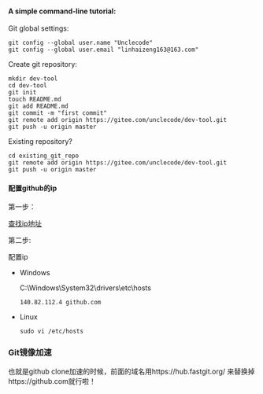 #### A simple command-line tutorial:

Git global settings:

~~~shell
git config --global user.name "Unclecode"
git config --global user.email "linhaizeng163@163.com"
~~~

Create git repository:

```shell
mkdir dev-tool
cd dev-tool
git init
touch README.md
git add README.md
git commit -m "first commit"
git remote add origin https://gitee.com/unclecode/dev-tool.git
git push -u origin master
```

Existing repository?

```shell
cd existing_git_repo
git remote add origin https://gitee.com/unclecode/dev-tool.git
git push -u origin master
```

#### 配置github的ip

第一步：

[查找ip地址](https://websites.ipaddress.com/github.com)

第二步:

配置ip

- Windows

  C:\Windows\System32\drivers\etc\hosts

  ~~~
  140.82.112.4 github.com
  ~~~

- Linux

  ~~~shell
  sudo vi /etc/hosts
  ~~~

### Git镜像加速

也就是github clone加速的时候，前面的域名用https://hub.fastgit.org/ 来替换掉https://github.com就行啦！